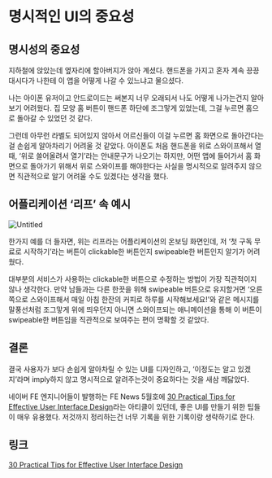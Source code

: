 # 명시적인 UI의 중요성

## 명시성의 중요성

지하철에 앉았는데 옆자리에 할아버지가 앉아 계셨다. 핸드폰을 가지고 혼자 계속 끙끙대시다가 나한테 이 앱을 어떻게 나갈 수 있느냐고 물으셨다.

나는 아이폰 유저이고 안드로이드는 써본지 너무 오래되서 나도 어떻게 나가는건지 알아보기 어려웠다. 집 모양 홈 버튼이 핸드폰 하단에 조그맣게 있었는데, 그걸 누르면 홈으로 돌아갈 수 있었던 것 같다.

그런데 아무런 라벨도 되어있지 않아서 어르신들이 이걸 누르면 홈 화면으로 돌아간다는걸 손쉽게 알아차리기 어려울 것 같았다. 아이폰도 처음 핸드폰을 위로 스와이프해서 열때, ‘위로 쓸어올려서 열기’라는 안내문구가 나오기는 하지만, 어떤 앱에 들어가서 홈 화면으로 돌아가기 위해서 위로 스와이프를 해야한다는 사실을 명시적으로 알려주지 않으면 직관적으로 알기 어려울 수도 있겠다는 생각을 했다.

## 어플리케이션 ‘리프’ 속 예시

![Untitled](https://s3-us-west-2.amazonaws.com/secure.notion-static.com/518eb616-702e-49cc-a9cb-1b2c4cb52f13/Untitled.png)

한가지 예를 더 들자면, 위는 리프라는 어플리케이션의 온보딩 화면인데, 저 ‘첫 구독 무료로 시작하기’라는 버튼이 clickable한 버튼인지 swipeable한 버튼인지 알기가 어려웠다.

대부분의 서비스가 사용하는 clickable한 버튼으로 수정하는 방법이 가장 직관적이지 않나 생각한다. 만약 남들과는 다른 한끗을 위해 swipeable 버튼으로 유지할거면 ‘오른쪽으로 스와이프해서 매일 아침 한잔의 커피로 하루를 시작해보세요!’와 같은 메시지를 말풍선처럼 조그맣게 위에 띄우던지 아니면 스와이프되는 애니메이션을 통해 이 버튼이 swipeable한 버튼임을 직관적으로 보여주는 편이 명확할 것 같았다.

## 결론

결국 사용자가 보다 손쉽게 알아차릴 수 있는 UI를 디자인하고, ‘이정도는 알고 있겠지’라며 imply하지 않고 명시적으로 알려주는것이 중요하다는 것을 새삼 깨닳았다.

네이버 FE 엔지니어들이 발행하는 FE News 5월호에 [30 Practical Tips for Effective User Interface Design](https://uxplanet.org/30-practical-tips-for-effective-user-interface-design-59e1e46ac370)라는 아티클이 있던데, 좋은 UI를 만들기 위한 팁들이 매우 유용했다. 저것까지 정리하는건 너무 기록을 위한 기록이랑 생략하기로 한다.

## 링크

[30 Practical Tips for Effective User Interface Design](https://uxplanet.org/30-practical-tips-for-effective-user-interface-design-59e1e46ac370)
